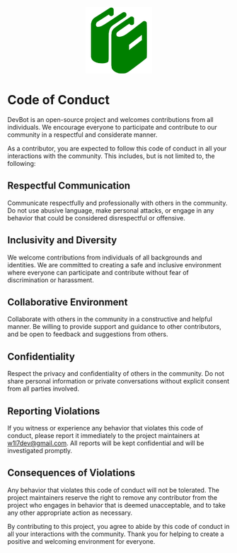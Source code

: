 <div align="center">
  <img src="assets/code_of_conduct.png" height="150px">
</div>

# Code of Conduct
DevBot is an open-source project and welcomes contributions from all individuals. We encourage everyone to participate and contribute to our community in a respectful and considerate manner.

As a contributor, you are expected to follow this code of conduct in all your interactions with the community. This includes, but is not limited to, the following:

## Respectful Communication
Communicate respectfully and professionally with others in the community. Do not use abusive language, make personal attacks, or engage in any behavior that could be considered disrespectful or offensive.

## Inclusivity and Diversity
We welcome contributions from individuals of all backgrounds and identities. We are committed to creating a safe and inclusive environment where everyone can participate and contribute without fear of discrimination or harassment.

## Collaborative Environment
Collaborate with others in the community in a constructive and helpful manner. Be willing to provide support and guidance to other contributors, and be open to feedback and suggestions from others.

## Confidentiality
Respect the privacy and confidentiality of others in the community. Do not share personal information or private conversations without explicit consent from all parties involved.

## Reporting Violations
If you witness or experience any behavior that violates this code of conduct, please report it immediately to the project maintainers at w1l7dev@gmail.com. All reports will be kept confidential and will be investigated promptly.

## Consequences of Violations
Any behavior that violates this code of conduct will not be tolerated. The project maintainers reserve the right to remove any contributor from the project who engages in behavior that is deemed unacceptable, and to take any other appropriate action as necessary.

By contributing to this project, you agree to abide by this code of conduct in all your interactions with the community. Thank you for helping to create a positive and welcoming environment for everyone.